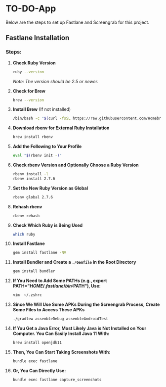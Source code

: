 # TO-DO-App

Below are the steps to set up Fastlane and Screengrab for this project.

## Fastlane Installation

### Steps:

1. **Check Ruby Version**
    ```bash
    ruby --version
    ```
    *Note: The version should be 2.5 or newer.*

2. **Check for Brew**  
    ```bash
    brew --version
    ```

3. **Install Brew** (If not installed)  
    ```bash
    /bin/bash -c "$(curl -fsSL https://raw.githubusercontent.com/Homebrew/install/HEAD/install.sh)"
    ```

4. **Download rbenv for External Ruby Installation**  
    ```bash
    brew install rbenv
    ```

5. **Add the Following to Your Profile**  
    ```bash
    eval "$(rbenv init -)"
    ```

6. **Check rbenv Version and Optionally Choose a Ruby Version**  
    ```bash
    rbenv install -l
    rbenv install 2.7.6
    ```

7. **Set the New Ruby Version as Global**  
    ```bash
    rbenv global 2.7.6
    ```

8. **Rehash rbenv**  
    ```bash
    rbenv rehash
    ```

9. **Check Which Ruby is Being Used**  
    ```bash
    which ruby
    ```

10. **Install Fastlane**  
    ```bash
    gem install fastlane -NV
    ```

11. **Install Bundler and Create a `./Gemfile` in the Root Directory**  
    ```bash
    gem install bundler
    ```

12. **If You Need to Add Some PATHs (e.g., export PATH="$HOME/.fastlane/bin:$PATH"), Use:**  
    ```bash
    vim  ~/.zshrc
    ```

13. **Since We Will Use Some APKs During the Screengrab Process, Create Some Files to Access These APKs**  
    ```bash
    ./gradlew assembleDebug assembleAndroidTest
    ```

14. **If You Get a Java Error, Most Likely Java is Not Installed on Your Computer. You Can Easily Install Java 11 With:**  
    ```bash
    brew install openjdk11
    ```

15. **Then, You Can Start Taking Screenshots With:**  
    ```bash
    bundle exec fastlane
    ```
    
16. **Or, You Can Directly Use:**
       ```bash
       bundle exec fastlane capture_screenshots
       ```
